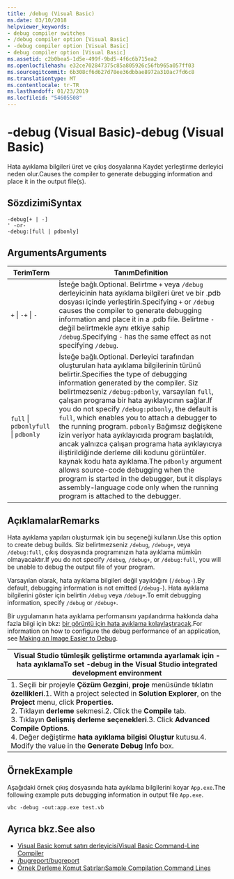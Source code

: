 ```yaml
---
title: /debug (Visual Basic)
ms.date: 03/10/2018
helpviewer_keywords:
- debug compiler switches
- /debug compiler option [Visual Basic]
- -debug compiler option [Visual Basic]
- debug compiler option [Visual Basic]
ms.assetid: c2b0bea5-1d5e-499f-9bd5-4f6c6b715ea2
ms.openlocfilehash: e32ce702847375c85a805926c56fb965a057ff03
ms.sourcegitcommit: 6b308cf6d627d78ee36dbbae8972a310ac7fd6c8
ms.translationtype: MT
ms.contentlocale: tr-TR
ms.lasthandoff: 01/23/2019
ms.locfileid: "54605508"
---
```

# <a name="-debug-visual-basic"></a><span data-ttu-id="0f9b1-102">-debug (Visual Basic)</span><span class="sxs-lookup"><span data-stu-id="0f9b1-102">-debug (Visual Basic)</span></span>
<span data-ttu-id="0f9b1-103">Hata ayıklama bilgileri üret ve çıkış dosyalarına Kaydet yerleştirme derleyici neden olur.</span><span class="sxs-lookup"><span data-stu-id="0f9b1-103">Causes the compiler to generate debugging information and place it in the output file(s).</span></span>  
  
## <a name="syntax"></a><span data-ttu-id="0f9b1-104">Sözdizimi</span><span class="sxs-lookup"><span data-stu-id="0f9b1-104">Syntax</span></span>  
  
```  
-debug[+ | -]  
' -or-  
-debug:[full | pdbonly]  
```  
  
## <a name="arguments"></a><span data-ttu-id="0f9b1-105">Arguments</span><span class="sxs-lookup"><span data-stu-id="0f9b1-105">Arguments</span></span>  
  
|<span data-ttu-id="0f9b1-106">Terim</span><span class="sxs-lookup"><span data-stu-id="0f9b1-106">Term</span></span>|<span data-ttu-id="0f9b1-107">Tanım</span><span class="sxs-lookup"><span data-stu-id="0f9b1-107">Definition</span></span>|  
|---|---|  
|<span data-ttu-id="0f9b1-108">`+` &#124; `-`</span><span class="sxs-lookup"><span data-stu-id="0f9b1-108">`+` &#124; `-`</span></span>|<span data-ttu-id="0f9b1-109">İsteğe bağlı.</span><span class="sxs-lookup"><span data-stu-id="0f9b1-109">Optional.</span></span> <span data-ttu-id="0f9b1-110">Belirtme `+` veya `/debug` derleyicinin hata ayıklama bilgileri üret ve bir .pdb dosyası içinde yerleştirin.</span><span class="sxs-lookup"><span data-stu-id="0f9b1-110">Specifying `+` or `/debug` causes the compiler to generate debugging information and place it in a .pdb file.</span></span> <span data-ttu-id="0f9b1-111">Belirtme `-` değil belirtmekle aynı etkiye sahip `/debug`.</span><span class="sxs-lookup"><span data-stu-id="0f9b1-111">Specifying `-` has the same effect as not specifying `/debug`.</span></span>|  
|<span data-ttu-id="0f9b1-112">`full` &#124; `pdbonly`</span><span class="sxs-lookup"><span data-stu-id="0f9b1-112">`full` &#124; `pdbonly`</span></span>|<span data-ttu-id="0f9b1-113">İsteğe bağlı.</span><span class="sxs-lookup"><span data-stu-id="0f9b1-113">Optional.</span></span> <span data-ttu-id="0f9b1-114">Derleyici tarafından oluşturulan hata ayıklama bilgilerinin türünü belirtir.</span><span class="sxs-lookup"><span data-stu-id="0f9b1-114">Specifies the type of debugging information generated by the compiler.</span></span> <span data-ttu-id="0f9b1-115">Siz belirtmezseniz `/debug:pdbonly`, varsayılan `full`, çalışan programa bir hata ayıklayıcının sağlar.</span><span class="sxs-lookup"><span data-stu-id="0f9b1-115">If you do not specify `/debug:pdbonly`, the default is `full`, which enables you to attach a debugger to the running program.</span></span> <span data-ttu-id="0f9b1-116">`pdbonly` Bağımsız değişkene izin veriyor hata ayıklayıcıda program başlatıldı, ancak yalnızca çalışan programa hata ayıklayıcıya iliştirildiğinde derleme dili kodunu görüntüler. kaynak kodu hata ayıklama.</span><span class="sxs-lookup"><span data-stu-id="0f9b1-116">The `pdbonly` argument allows source-code debugging when the program is started in the debugger, but it displays assembly-language code only when the running program is attached to the debugger.</span></span>|  
  
## <a name="remarks"></a><span data-ttu-id="0f9b1-117">Açıklamalar</span><span class="sxs-lookup"><span data-stu-id="0f9b1-117">Remarks</span></span>  
 <span data-ttu-id="0f9b1-118">Hata ayıklama yapıları oluşturmak için bu seçeneği kullanın.</span><span class="sxs-lookup"><span data-stu-id="0f9b1-118">Use this option to create debug builds.</span></span> <span data-ttu-id="0f9b1-119">Siz belirtmezseniz `/debug`, `/debug+`, veya `/debug:full`, çıkış dosyasında programınızın hata ayıklama mümkün olmayacaktır.</span><span class="sxs-lookup"><span data-stu-id="0f9b1-119">If you do not specify `/debug`, `/debug+`, or `/debug:full`, you will be unable to debug the output file of your program.</span></span>  
  
 <span data-ttu-id="0f9b1-120">Varsayılan olarak, hata ayıklama bilgileri değil yayıldığını (`/debug-`).</span><span class="sxs-lookup"><span data-stu-id="0f9b1-120">By default, debugging information is not emitted (`/debug-`).</span></span> <span data-ttu-id="0f9b1-121">Hata ayıklama bilgilerini göster için belirtin `/debug` veya `/debug+`.</span><span class="sxs-lookup"><span data-stu-id="0f9b1-121">To emit debugging information, specify `/debug` or `/debug+`.</span></span>  
  
 <span data-ttu-id="0f9b1-122">Bir uygulamanın hata ayıklama performansını yapılandırma hakkında daha fazla bilgi için bkz: [bir görüntü için hata ayıklama kolaylaştıracak](../../../framework/debug-trace-profile/making-an-image-easier-to-debug.md).</span><span class="sxs-lookup"><span data-stu-id="0f9b1-122">For information on how to configure the debug performance of an application, see [Making an Image Easier to Debug](../../../framework/debug-trace-profile/making-an-image-easier-to-debug.md).</span></span>  
  
|<span data-ttu-id="0f9b1-123">Visual Studio tümleşik geliştirme ortamında ayarlamak için - hata ayıklama</span><span class="sxs-lookup"><span data-stu-id="0f9b1-123">To set -debug in the Visual Studio integrated development environment</span></span>|  
|---|  
|<span data-ttu-id="0f9b1-124">1.  Seçili bir projeyle **Çözüm Gezgini**, **proje** menüsünde tıklatın **özellikleri**.</span><span class="sxs-lookup"><span data-stu-id="0f9b1-124">1.  With a project selected in **Solution Explorer**, on the **Project** menu, click **Properties**.</span></span> <br /><span data-ttu-id="0f9b1-125">2.  Tıklayın **derleme** sekmesi.</span><span class="sxs-lookup"><span data-stu-id="0f9b1-125">2.  Click the **Compile** tab.</span></span><br /><span data-ttu-id="0f9b1-126">3.  Tıklayın **Gelişmiş derleme seçenekleri**.</span><span class="sxs-lookup"><span data-stu-id="0f9b1-126">3.  Click **Advanced Compile Options**.</span></span><br /><span data-ttu-id="0f9b1-127">4.  Değer değiştirme **hata ayıklama bilgisi Oluştur** kutusu.</span><span class="sxs-lookup"><span data-stu-id="0f9b1-127">4.  Modify the value in the **Generate Debug Info** box.</span></span>|  
  
## <a name="example"></a><span data-ttu-id="0f9b1-128">Örnek</span><span class="sxs-lookup"><span data-stu-id="0f9b1-128">Example</span></span>  
 <span data-ttu-id="0f9b1-129">Aşağıdaki örnek çıkış dosyasında hata ayıklama bilgilerini koyar `App.exe`.</span><span class="sxs-lookup"><span data-stu-id="0f9b1-129">The following example puts debugging information in output file `App.exe`.</span></span>  
  
```  
vbc -debug -out:app.exe test.vb  
```  
  
## <a name="see-also"></a><span data-ttu-id="0f9b1-130">Ayrıca bkz.</span><span class="sxs-lookup"><span data-stu-id="0f9b1-130">See also</span></span>
- [<span data-ttu-id="0f9b1-131">Visual Basic komut satırı derleyicisi</span><span class="sxs-lookup"><span data-stu-id="0f9b1-131">Visual Basic Command-Line Compiler</span></span>](../../../visual-basic/reference/command-line-compiler/index.md)
- [<span data-ttu-id="0f9b1-132">/bugreport</span><span class="sxs-lookup"><span data-stu-id="0f9b1-132">/bugreport</span></span>](../../../visual-basic/reference/command-line-compiler/bugreport.md)
- [<span data-ttu-id="0f9b1-133">Örnek Derleme Komut Satırları</span><span class="sxs-lookup"><span data-stu-id="0f9b1-133">Sample Compilation Command Lines</span></span>](../../../visual-basic/reference/command-line-compiler/sample-compilation-command-lines.md)
